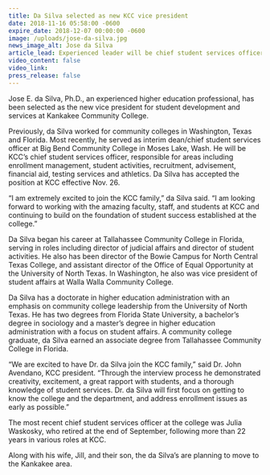 ```yaml
---
title: Da Silva selected as new KCC vice president
date: 2018-11-16 05:58:00 -0600
expire_date: 2018-12-07 00:00:00 -0600
image: /uploads/jose-da-silva.jpg
news_image_alt: Jose da Silva
article_lead: Experienced leader will be chief student services officer
video_content: false
video_link:
press_release: false
---
```


Jose E. da Silva, Ph.D., an experienced higher education professional, has been selected as the new vice president for student development and services at Kankakee Community College.

Previously, da Silva worked for community colleges in Washington, Texas and Florida. Most recently, he served as interim dean/chief student services officer at Big Bend Community College in Moses Lake, Wash. He will be KCC’s chief student services officer, responsible for areas including enrollment management, student activities, recruitment, advisement, financial aid, testing services and athletics. Da Silva has accepted the position at KCC effective Nov. 26.

“I am extremely excited to join the KCC family,” da Silva said. “I am looking forward to working with the amazing faculty, staff, and students at KCC and continuing to build on the foundation of student success established at the college.”

Da Silva began his career at Tallahassee Community College in Florida, serving in roles including director of judicial affairs and director of student activities. He also has been director of the Bowie Campus for North Central Texas College, and assistant director of the Office of Equal Opportunity at the University of North Texas. In Washington, he also was vice president of student affairs at Walla Walla Community College.

Da Silva has a doctorate in higher education administration with an emphasis on community college leadership from the University of North Texas. He has two degrees from Florida State University, a bachelor’s degree in sociology and a master’s degree in higher education administration with a focus on student affairs. A community college graduate, da Silva earned an associate degree from Tallahassee Community College in Florida.

“We are excited to have Dr. da Silva join the KCC family,” said Dr. John Avendano, KCC president. “Through the interview process he demonstrated creativity, excitement, a great rapport with students, and a thorough knowledge of student services. Dr. da Silva will first focus on getting to know the college and the department, and address enrollment issues as early as possible.”

The most recent chief student services officer at the college was Julia Waskosky, who retired at the end of September, following more than 22 years in various roles at KCC.

Along with his wife, Jill, and their son, the da Silva’s are planning to move to the Kankakee area.